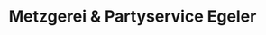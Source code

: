 ---
title: "Metzgerei & Partyservice Egeler"
url: /ammerbuch/metzgerei-und-partyservice-egeler/
shop: Metzgerei
---